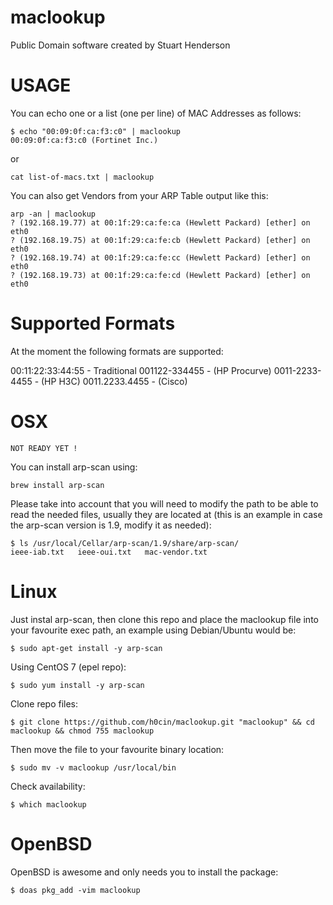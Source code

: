 # maclookup
Public Domain software created by Stuart Henderson

# USAGE

You can echo one or a list (one per line) of MAC Addresses as follows:

```
$ echo "00:09:0f:ca:f3:c0" | maclookup 
00:09:0f:ca:f3:c0 (Fortinet Inc.)
```
or

```
cat list-of-macs.txt | maclookup
```

You can also get Vendors from your ARP Table output like this:

```
arp -an | maclookup
? (192.168.19.77) at 00:1f:29:ca:fe:ca (Hewlett Packard) [ether] on eth0
? (192.168.19.75) at 00:1f:29:ca:fe:cb (Hewlett Packard) [ether] on eth0
? (192.168.19.74) at 00:1f:29:ca:fe:cc (Hewlett Packard) [ether] on eth0
? (192.168.19.73) at 00:1f:29:ca:fe:cd (Hewlett Packard) [ether] on eth0
```

# Supported Formats

At the moment the following formats are supported:

00:11:22:33:44:55 - Traditional
001122-334455 - (HP Procurve)
0011-2233-4455 - (HP H3C)
0011.2233.4455 - (Cisco)


# OSX
```
NOT READY YET !
```
You can install arp-scan using:

```
brew install arp-scan
```
Please take into account that you will need to modify the path to be able to read the needed files, usually
they are located at (this is an example in case the arp-scan version is 1.9, modify it as needed):
```
$ ls /usr/local/Cellar/arp-scan/1.9/share/arp-scan/
ieee-iab.txt   ieee-oui.txt   mac-vendor.txt
```

# Linux

Just instal arp-scan, then clone this repo and place the maclookup file into your favourite exec path, an example
using Debian/Ubuntu would be:

```
$ sudo apt-get install -y arp-scan
```

Using CentOS 7 (epel repo):

```
$ sudo yum install -y arp-scan 
```

Clone repo files:

```
$ git clone https://github.com/h0cin/maclookup.git "maclookup" && cd maclookup && chmod 755 maclookup
```

Then move the file to your favourite binary location:

```
$ sudo mv -v maclookup /usr/local/bin 
```

Check availability:

```
$ which maclookup
```


# OpenBSD 

OpenBSD is awesome and only needs you to install the package:

```
$ doas pkg_add -vim maclookup
```
